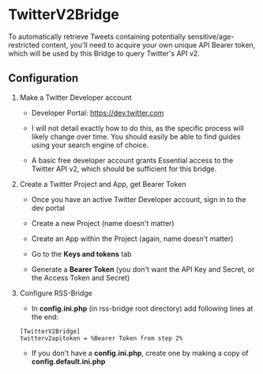 TwitterV2Bridge
===============

To automatically retrieve Tweets containing potentially sensitive/age-restricted content, you'll need to acquire your own unique API Bearer token, which will be used by this Bridge to query Twitter's API v2.

Configuration
-------------

1. Make a Twitter Developer account

	- Developer Portal: https://dev.twitter.com

	- I will not detail exactly how to do this, as the specific process will likely change over time. You should easily be able to find guides using your search engine of choice.

	- A basic free developer account grants Essential access to the Twitter API v2, which should be sufficient for this bridge.

2. Create a Twitter Project and App, get Bearer Token

	- Once you have an active Twitter Developer account, sign in to the dev portal

	- Create a new Project (name doesn't matter)

	- Create an App within the Project (again, name doesn't matter)

	- Go to the **Keys and tokens** tab

	- Generate a **Bearer Token** (you don't want the API Key and Secret, or the Access Token and Secret)

3. Configure RSS-Bridge

	- In **config.ini.php** (in rss-bridge root directory) add following lines at the end:

	```
	[TwitterV2Bridge]
	twitterv2apitoken = %Bearer Token from step 2%
	```
	- If you don't have a **config.ini.php**, create one by making a copy of **config.default.ini.php**